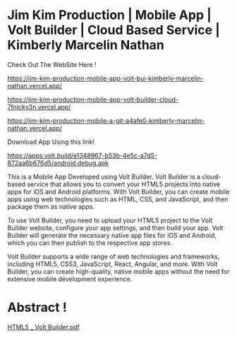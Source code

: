 # Jim Kim Production | Mobile App | Volt Builder | Cloud Based Service | Kimberly Marcelin Nathan

Check Out The WebSite Here !  

https://jim-kim-production-mobile-app-volt-bui-kimberly-marcelin-nathan.vercel.app/  

https://jim-kim-production-mobile-app-volt-builder-cloud-7fnjcky3n.vercel.app/  

https://jim-kim-production-mobile-a-git-a4afe0-kimberly-marcelin-nathan.vercel.app/

Download App Using this link!  

https://apps.volt.build/e1348967-b53b-4e5c-a7d5-872aa6b676d5/android.debug.apk

This is a Mobile App Developed using Volt Builder. Volt Builder is a cloud-based service that allows you to convert your HTML5 projects into native apps for iOS and Android platforms. With Volt Builder, you can create mobile apps using web technologies such as HTML, CSS, and JavaScript, and then package them as native apps.

To use Volt Builder, you need to upload your HTML5 project to the Volt Builder website, configure your app settings, and then build your app. Volt Builder will generate the necessary native app files for iOS and Android, which you can then publish to the respective app stores.

Volt Builder supports a wide range of web technologies and frameworks, including HTML5, CSS3, JavaScript, React, Angular, and more. With Volt Builder, you can create high-quality, native mobile apps without the need for extensive mobile development experience.

# Abstract !  

[HTML5 _ Volt Builder.pdf](https://github.com/Kimberly-Marcelin-Nathan/JimKimProduction_MobileApp_VoltBuilder_CloudBasedService/files/11301332/HTML5._.Volt.Builder.pdf)
